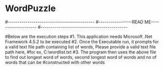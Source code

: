# WordPuzzle

#--------------------------------------------
#-----------------READ ME--------------------
#--------------------------------------------

#Below are the execution steps 
#1. This application needs Microsoft .Net Framework 4.5.2 to be executed
#2. Once the Executable run, it prompts for a valid text file path containing list of words, Please provide a valid text file path here, #for ex, C:\wordlist.txt
#3. The program then uses the above file to find out longest word of words, second longest word of words and no of words that can be #constructed with other words
